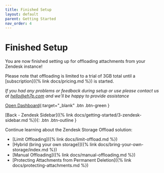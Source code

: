 ```yaml
---
title: Finished Setup
layout: default
parent: Getting Started
nav_order: 4
---
```


# Finished Setup

You are now finished setting up for offloading attachments from your Zendesk instance!

Please note that offloading is limited to a trial of 3GB total until a [subscription]({% link docs/pricing.md %}) is started.

_If you had any problems or feedback during setup or use please contact us at [hello@eh7p.com](mailto:hello@eh7p.com) and we'll be happy to provide assistance_

[Open Dashboard](https://zd-external-attachment-storage.eh7p.com/dashboard){:target="_blank" .btn .btn-green }

[Back - Zendesk Sidebar]({% link docs/getting-started/3-zendesk-sidebar.md %}){: .btn .btn-outline }


Continue learning about the Zendesk Storage Offload solution:

- [Limit Offloading]({% link docs/limit-offload.md %})
- [Hybrid (bring your own storage)]({% link docs/bring-your-own-storage/index.md %})
- [Manual Offloading]({% link docs/manual-offloading.md %})
- [Protecting Attachments from Permanent Deletion]({% link docs/protecting-attachments.md %})
